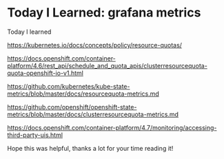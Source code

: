 # Today I Learned: grafana metrics

Today I learned 

https://kubernetes.io/docs/concepts/policy/resource-quotas/

https://docs.openshift.com/container-platform/4.6/rest_api/schedule_and_quota_apis/clusterresourcequota-quota-openshift-io-v1.html

https://github.com/kubernetes/kube-state-metrics/blob/master/docs/resourcequota-metrics.md

https://github.com/openshift/openshift-state-metrics/blob/master/docs/clusterresourcequota-metrics.md

https://docs.openshift.com/container-platform/4.7/monitoring/accessing-third-party-uis.html

Hope this was helpful, thanks a lot for your time reading it!
